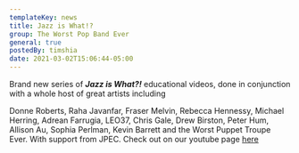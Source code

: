 ```yaml
---
templateKey: news
title: Jazz is What!?
group: The Worst Pop Band Ever
general: true
postedBy: timshia
date: 2021-03-02T15:06:44-05:00
---
```

Brand new series of ***Jazz is What?!*** educational videos, done in conjunction with a whole host of great artists including

Donne Roberts, Raha Javanfar, Fraser Melvin, Rebecca Hennessy, Michael Herring, Adrean Farrugia, LEO37, Chris Gale, Drew Birston, Peter Hum, Allison Au, Sophia Perlman, Kevin Barrett and the Worst Puppet Troupe Ever. With support from JPEC. Check out on our youtube page [here](https://www.youtube.com/channel/UCEG7xxrdqQ48y1PXvAgA9Mg)